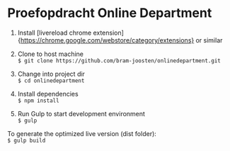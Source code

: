 # Proefopdracht Online Department

1. Install [livereload chrome extension]{https://chrome.google.com/webstore/category/extensions} or similar  

2. Clone to host machine  
`$ git clone https://github.com/bram-joosten/onlinedepartment.git`  

3. Change into project dir  
`$ cd onlinedepartment`  

4. Install dependencies  
`$ npm install`  

5. Run Gulp to start development environment  
`$ gulp`

To generate the optimized live version (dist folder):  
`$ gulp build`